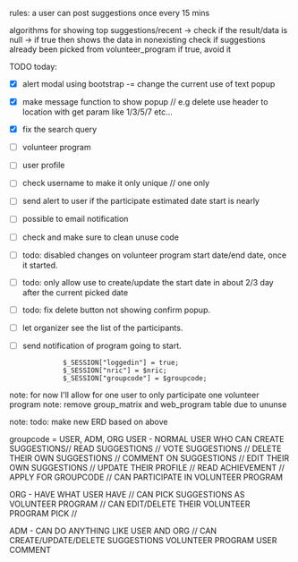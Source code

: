 
rules:
a user can post suggestions once every 15 mins

algorithms for showing top suggestions/recent ->
check if the result/data is null -> if true then shows the data in nonexisting
check if suggestions already been picked from volunteer_program if true, avoid it


TODO today:
- [x] alert modal using bootstrap -= change the current use of text popup
- [x] make message function to show popup // e.g delete use header to location with get param like 1/3/5/7 etc...
- [x] fix the search query
- [ ] volunteer program
- [ ] user profile
- [ ] check username to make it only unique // one only
- [ ] send alert to user if the participate estimated date start is nearly
- [ ] possible to email notification 
- [ ] check and make sure to clean unuse code
- [ ] todo: disabled changes on volunteer program start date/end date, once it started.
- [ ] todo: only allow use to create/update the start date in about 2/3 day after the current picked date

- [ ] todo: fix delete button not showing confirm popup.
- [ ] let organizer see the list of the participants.
- [ ] send notification of program going to start.


                $_SESSION["loggedin"] = true;
                $_SESSION["nric"] = $nric;
                $_SESSION["groupcode"] = $groupcode;


note: for now I'll allow for one user to only participate one volunteer program
note: remove group_matrix and web_program table due to ununse

note: todo: make new ERD based on above


groupcode = USER, ADM, ORG
USER - NORMAL USER WHO CAN CREATE SUGGESTIONS// READ SUGGESTIONS // VOTE SUGGESTIONS // DELETE THEIR OWN SUGGESTIONS // COMMENT ON SUGGESTIONS // EDIT THEIR OWN SUGGESTIONS // UPDATE THEIR PROFILE // READ ACHIEVEMENT // APPLY FOR GROUPCODE // CAN PARTICIPATE IN VOLUNTEER PROGRAM

ORG - HAVE WHAT USER HAVE // CAN PICK SUGGESTIONS AS VOLUNTEER PROGRAM // CAN EDIT/DELETE THEIR VOLUNTEER PROGRAM PICK // 

ADM - CAN DO ANYTHING LIKE USER AND ORG // CAN CREATE/UPDATE/DELETE SUGGESTIONS VOLUNTEER PROGRAM USER COMMENT
